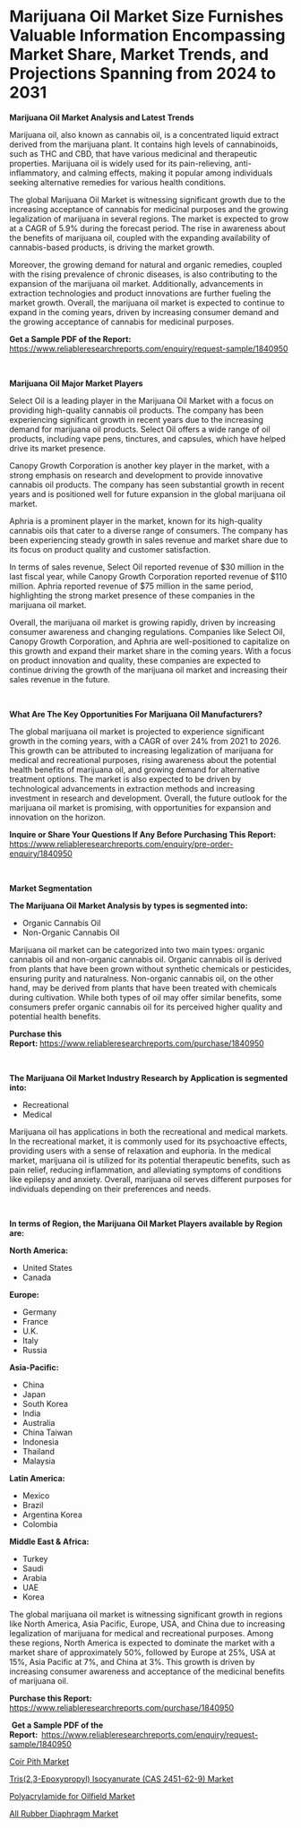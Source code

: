 <p><h1>Marijuana Oil Market Size Furnishes Valuable Information Encompassing Market Share, Market Trends, and Projections Spanning from 2024 to 2031</h1></p><p><strong>Marijuana Oil Market Analysis and Latest Trends</strong></p>
<p><p>Marijuana oil, also known as cannabis oil, is a concentrated liquid extract derived from the marijuana plant. It contains high levels of cannabinoids, such as THC and CBD, that have various medicinal and therapeutic properties. Marijuana oil is widely used for its pain-relieving, anti-inflammatory, and calming effects, making it popular among individuals seeking alternative remedies for various health conditions.</p><p>The global Marijuana Oil Market is witnessing significant growth due to the increasing acceptance of cannabis for medicinal purposes and the growing legalization of marijuana in several regions. The market is expected to grow at a CAGR of 5.9% during the forecast period. The rise in awareness about the benefits of marijuana oil, coupled with the expanding availability of cannabis-based products, is driving the market growth.</p><p>Moreover, the growing demand for natural and organic remedies, coupled with the rising prevalence of chronic diseases, is also contributing to the expansion of the marijuana oil market. Additionally, advancements in extraction technologies and product innovations are further fueling the market growth. Overall, the marijuana oil market is expected to continue to expand in the coming years, driven by increasing consumer demand and the growing acceptance of cannabis for medicinal purposes.</p></p>
<p><strong>Get a Sample PDF of the Report:&nbsp;</strong> <a href="https://www.reliableresearchreports.com/enquiry/request-sample/1840950">https://www.reliableresearchreports.com/enquiry/request-sample/1840950</a></p>
<p>&nbsp;</p>
<p><strong>Marijuana Oil Major Market Players</strong></p>
<p><p>Select Oil is a leading player in the Marijuana Oil Market with a focus on providing high-quality cannabis oil products. The company has been experiencing significant growth in recent years due to the increasing demand for marijuana oil products. Select Oil offers a wide range of oil products, including vape pens, tinctures, and capsules, which have helped drive its market presence.</p><p>Canopy Growth Corporation is another key player in the market, with a strong emphasis on research and development to provide innovative cannabis oil products. The company has seen substantial growth in recent years and is positioned well for future expansion in the global marijuana oil market.</p><p>Aphria is a prominent player in the market, known for its high-quality cannabis oils that cater to a diverse range of consumers. The company has been experiencing steady growth in sales revenue and market share due to its focus on product quality and customer satisfaction.</p><p>In terms of sales revenue, Select Oil reported revenue of $30 million in the last fiscal year, while Canopy Growth Corporation reported revenue of $110 million. Aphria reported revenue of $75 million in the same period, highlighting the strong market presence of these companies in the marijuana oil market.</p><p>Overall, the marijuana oil market is growing rapidly, driven by increasing consumer awareness and changing regulations. Companies like Select Oil, Canopy Growth Corporation, and Aphria are well-positioned to capitalize on this growth and expand their market share in the coming years. With a focus on product innovation and quality, these companies are expected to continue driving the growth of the marijuana oil market and increasing their sales revenue in the future.</p></p>
<p>&nbsp;</p>
<p><strong>What Are The Key Opportunities For Marijuana Oil Manufacturers?</strong></p>
<p><p>The global marijuana oil market is projected to experience significant growth in the coming years, with a CAGR of over 24% from 2021 to 2026. This growth can be attributed to increasing legalization of marijuana for medical and recreational purposes, rising awareness about the potential health benefits of marijuana oil, and growing demand for alternative treatment options. The market is also expected to be driven by technological advancements in extraction methods and increasing investment in research and development. Overall, the future outlook for the marijuana oil market is promising, with opportunities for expansion and innovation on the horizon.</p></p>
<p><strong>Inquire or Share Your Questions If Any Before Purchasing This Report:</strong> <a href="https://www.reliableresearchreports.com/enquiry/pre-order-enquiry/1840950">https://www.reliableresearchreports.com/enquiry/pre-order-enquiry/1840950</a></p>
<p>&nbsp;</p>
<p><strong>Market Segmentation</strong></p>
<p><strong>The Marijuana Oil Market Analysis by types is segmented into:</strong></p>
<p><ul><li>Organic Cannabis Oil</li><li>Non-Organic Cannabis Oil</li></ul></p>
<p><p>Marijuana oil market can be categorized into two main types: organic cannabis oil and non-organic cannabis oil. Organic cannabis oil is derived from plants that have been grown without synthetic chemicals or pesticides, ensuring purity and naturalness. Non-organic cannabis oil, on the other hand, may be derived from plants that have been treated with chemicals during cultivation. While both types of oil may offer similar benefits, some consumers prefer organic cannabis oil for its perceived higher quality and potential health benefits.</p></p>
<p><strong>Purchase this Report:&nbsp;</strong><a href="https://www.reliableresearchreports.com/purchase/1840950">https://www.reliableresearchreports.com/purchase/1840950</a></p>
<p>&nbsp;</p>
<p><strong>The Marijuana Oil Market Industry Research by Application is segmented into:</strong></p>
<p><ul><li>Recreational</li><li>Medical</li></ul></p>
<p><p>Marijuana oil has applications in both the recreational and medical markets. In the recreational market, it is commonly used for its psychoactive effects, providing users with a sense of relaxation and euphoria. In the medical market, marijuana oil is utilized for its potential therapeutic benefits, such as pain relief, reducing inflammation, and alleviating symptoms of conditions like epilepsy and anxiety. Overall, marijuana oil serves different purposes for individuals depending on their preferences and needs.</p></p>
<p>&nbsp;</p>
<p><strong>In terms of Region, the Marijuana Oil Market Players available by Region are:</strong></p>
<p>
    <p> <strong> North America: </strong>
        <ul>
            <li>United States</li>
            <li>Canada</li>
        </ul>
        </p> 
    <p> <strong> Europe: </strong>
        <ul>
            <li>Germany</li>
            <li>France</li>
            <li>U.K.</li>
            <li>Italy</li>
            <li>Russia</li>
        </ul>
        </p> 
    <p> <strong> Asia-Pacific: </strong>
        <ul>
            <li>China</li>
            <li>Japan</li>
            <li>South Korea</li>
            <li>India</li>
            <li>Australia</li>
            <li>China Taiwan</li>
            <li>Indonesia</li>
            <li>Thailand</li>
            <li>Malaysia</li>
        </ul>
        </p> 
    <p> <strong> Latin America: </strong>
        <ul>
            <li>Mexico</li>
            <li>Brazil</li>
            <li>Argentina Korea</li>
            <li>Colombia</li>
        </ul>
        </p> 
    <p> <strong> Middle East & Africa: </strong>
        <ul>
            <li>Turkey</li>
            <li>Saudi</li>
            <li>Arabia</li>
            <li>UAE</li>
            <li>Korea</li>
        </ul>
    </p>
    </p>
<p><p>The global marijuana oil market is witnessing significant growth in regions like North America, Asia Pacific, Europe, USA, and China due to increasing legalization of marijuana for medical and recreational purposes. Among these regions, North America is expected to dominate the market with a market share of approximately 50%, followed by Europe at 25%, USA at 15%, Asia Pacific at 7%, and China at 3%. This growth is driven by increasing consumer awareness and acceptance of the medicinal benefits of marijuana oil.</p></p>
<p><strong>Purchase this Report: </strong><a href="https://www.reliableresearchreports.com/purchase/1840950">https://www.reliableresearchreports.com/purchase/1840950</a></p>
<p>&nbsp;<strong>Get a Sample PDF of the Report:&nbsp;&nbsp;</strong><a href="https://www.reliableresearchreports.com/enquiry/request-sample/1840950">https://www.reliableresearchreports.com/enquiry/request-sample/1840950</a></p>
<p><strong></strong></p>
<p><p><a href="https://issuu.com/reportprime-2/docs/coir-pith-market-size-2030.pptx">Coir Pith Market</a></p><p><a href="https://issuu.com/reportprime-2/docs/tris23-epoxypropyl-isocyanurate-cas-2451-62-9-mark">Tris(2,3-Epoxypropyl) Isocyanurate (CAS 2451-62-9) Market</a></p><p><a href="https://github.com/wwwkeltoum/Market-Research-Report-List-2/blob/main/polyacrylamide-for-oilfield-market.md">Polyacrylamide for Oilfield Market</a></p><p><a href="https://github.com/gamblestampleyjenny50m5sl6/Market-Research-Report-List-1/blob/main/all-rubber-diaphragm-market.md">All Rubber Diaphragm Market</a></p></p>